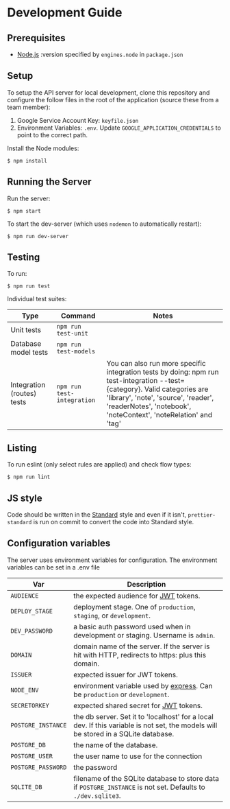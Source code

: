 # Development Guide

## Prerequisites

* [Node.js](https://nodejs.org/) :version specified by `engines.node` in `package.json`

## Setup

To setup the API server for local development, clone this repository and configure the follow
files in the root of the application (source these from a team member):

1. Google Service Account Key: `keyfile.json`
2. Environment Variables: `.env`. Update `GOOGLE_APPLICATION_CREDENTIALS` to point to the correct path.

Install the Node modules:

    $ npm install

## Running the Server

Run the server:

    $ npm start

To start the dev-server (which uses `nodemon` to automatically restart):

    $ npm run dev-server

## Testing

To run:

    $ npm run test

Individual test suites:

|            Type            |          Command           |                                                                                                                 Notes                                                                                                                 |
| -------------------------- | -------------------------- | ------------------------------------------------------------------------------------------------------------------------------------------------------------------------------------------------------------------------------------- |
| Unit tests                 | `npm run test-unit`        |                                                                                                                                                                                                                                       |
| Database model tests       | `npm run test-models`      |                                                                                                                                                                                                                                       |
| Integration (routes) tests | `npm run test-integration` | You can also run more specific integration tests by doing: npm run test-integration --test={category}. Valid categories are 'library', 'note', 'source', 'reader', 'readerNotes', 'notebook', 'noteContext', 'noteRelation' and 'tag' |

## Listing

To run eslint (only select rules are applied) and check flow types:

    $ npm run lint

## JS style

Code should be written in the [Standard]() style and even if it isn't, `prettier-standard` is run on
commit to convert the code into Standard style.

## Configuration variables

The server uses environment variables for configuration. The environment variables can be set in a
.env file

| Var                | Description                                                                                                                        |
| ------------------ | ---------------------------------------------------------------------------------------------------------------------------------- |
| `AUDIENCE`         | the expected audience for [JWT](https://jwt.io) tokens.                                                                            |
| `DEPLOY_STAGE`     | deployment stage. One of `production`, `staging`, or `development`.                                                                |
| `DEV_PASSWORD`     | a basic auth password used when in development or staging. Username is `admin`.                                                    |
| `DOMAIN`           | domain name of the server. If the server is hit with HTTP, redirects to https: plus this domain.                                   |
| `ISSUER`           | expected issuer for JWT tokens.                                                                                                    |
| `NODE_ENV`         | environment variable used by [express](https://expressjs.com/). Can be `production` or `development`.                              |
| `SECRETORKEY`      | expected shared secret for [JWT](https://jwt.io) tokens.                                                                           |
| `POSTGRE_INSTANCE` | the db server. Set it to 'localhost' for a local dev. If this variable is not set, the models will be stored in a SQLite database. |
| `POSTGRE_DB`       | the name of the database.                                                                                                          |
| `POSTGRE_USER`     | the user name to use for the connection                                                                                            |
| `POSTGRE_PASSWORD` | the password                                                                                                                       |
| `SQLITE_DB`        | filename of the SQLite database to store data if `POSTGRE_INSTANCE` is not set. Defaults to `./dev.sqlite3`.                       |
